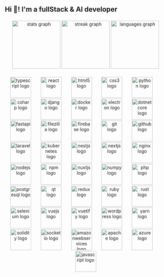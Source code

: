 <h2 align="left">Hi 👋! I'm a fullStack & AI developer</h2>

###

<div align="center">
  <img src="https://github-readme-stats.vercel.app/api?username=biztex&hide_title=false&hide_rank=false&show_icons=true&include_all_commits=true&count_private=true&disable_animations=false&theme=dracula&locale=en&hide_border=false" height="150" alt="stats graph"  />
  <img src="https://streak-stats.demolab.com?user=biztex&locale=en&mode=daily&theme=dracula&hide_border=false&border_radius=5" height="150" alt="streak graph"  />
  <img src="https://github-readme-stats.vercel.app/api/top-langs?username=biztex&locale=en&hide_title=false&layout=compact&card_width=320&langs_count=5&theme=dracula&hide_border=false" height="150" alt="languages graph"  />
</div>

###

<div align="center">
  <img src="https://cdn.jsdelivr.net/gh/devicons/devicon/icons/typescript/typescript-original.svg" height="65" alt="typescript logo"  />
  <img width="22" />
  <img src="https://cdn.jsdelivr.net/gh/devicons/devicon/icons/react/react-original-wordmark.svg" height="65" alt="react logo"  />
  <img width="22" />
  <img src="https://cdn.jsdelivr.net/gh/devicons/devicon/icons/html5/html5-original.svg" height="65" alt="html5 logo"  />
  <img width="22" />
  <img src="https://cdn.jsdelivr.net/gh/devicons/devicon/icons/css3/css3-original.svg" height="65" alt="css3 logo"  />
  <img width="22" />
  <img src="https://cdn.jsdelivr.net/gh/devicons/devicon/icons/python/python-original.svg" height="65" alt="python logo"  />
  <img width="22" />
  <img src="https://cdn.jsdelivr.net/gh/devicons/devicon/icons/csharp/csharp-original.svg" height="65" alt="csharp logo"  />
  <img width="22" />
  <img src="https://cdn.jsdelivr.net/gh/devicons/devicon/icons/django/django-plain.svg" height="65" alt="django logo"  />
  <img width="22" />
  <img src="https://cdn.jsdelivr.net/gh/devicons/devicon/icons/docker/docker-original.svg" height="65" alt="docker logo"  />
  <img width="22" />
  <img src="https://cdn.jsdelivr.net/gh/devicons/devicon/icons/electron/electron-original.svg" height="65" alt="electron logo"  />
  <img width="22" />
  <img src="https://cdn.jsdelivr.net/gh/devicons/devicon/icons/dotnetcore/dotnetcore-original.svg" height="65" alt="dotnetcore logo"  />
  <img width="22" />
  <img src="https://cdn.jsdelivr.net/gh/devicons/devicon/icons/fastapi/fastapi-original.svg" height="65" alt="fastapi logo"  />
  <img width="22" />
  <img src="https://cdn.jsdelivr.net/gh/devicons/devicon/icons/filezilla/filezilla-plain.svg" height="65" alt="filezilla logo"  />
  <img width="22" />
  <img src="https://cdn.jsdelivr.net/gh/devicons/devicon/icons/firebase/firebase-plain.svg" height="65" alt="firebase logo"  />
  <img width="22" />
  <img src="https://cdn.jsdelivr.net/gh/devicons/devicon/icons/git/git-original.svg" height="65" alt="git logo"  />
  <img width="22" />
  <img src="https://cdn.jsdelivr.net/gh/devicons/devicon/icons/github/github-original.svg" height="65" alt="github logo"  />
  <img width="22" />
  <img src="https://cdn.jsdelivr.net/gh/devicons/devicon/icons/laravel/laravel-original.svg" height="65" alt="laravel logo"  />
  <img width="22" />
  <img src="https://cdn.jsdelivr.net/gh/devicons/devicon/icons/kubernetes/kubernetes-plain.svg" height="65" alt="kubernetes logo"  />
  <img width="22" />
  <img src="https://cdn.jsdelivr.net/gh/devicons/devicon/icons/nestjs/nestjs-original.svg" height="65" alt="nestjs logo"  />
  <img width="22" />
  <img src="https://cdn.jsdelivr.net/gh/devicons/devicon/icons/nextjs/nextjs-original.svg" height="65" alt="nextjs logo"  />
  <img width="22" />
  <img src="https://cdn.jsdelivr.net/gh/devicons/devicon/icons/nginx/nginx-original.svg" height="65" alt="nginx logo"  />
  <img width="22" />
  <img src="https://cdn.jsdelivr.net/gh/devicons/devicon/icons/nodejs/nodejs-original.svg" height="65" alt="nodejs logo"  />
  <img width="22" />
  <img src="https://cdn.jsdelivr.net/gh/devicons/devicon/icons/npm/npm-original-wordmark.svg" height="65" alt="npm logo"  />
  <img width="22" />
  <img src="https://cdn.jsdelivr.net/gh/devicons/devicon/icons/nuxtjs/nuxtjs-original.svg" height="65" alt="nuxtjs logo"  />
  <img width="22" />
  <img src="https://cdn.jsdelivr.net/gh/devicons/devicon/icons/numpy/numpy-original.svg" height="65" alt="numpy logo"  />
  <img width="22" />
  <img src="https://cdn.jsdelivr.net/gh/devicons/devicon/icons/php/php-original.svg" height="65" alt="php logo"  />
  <img width="22" />
  <img src="https://cdn.jsdelivr.net/gh/devicons/devicon/icons/postgresql/postgresql-original.svg" height="65" alt="postgresql logo"  />
  <img width="22" />
  <img src="https://cdn.jsdelivr.net/gh/devicons/devicon/icons/qt/qt-original.svg" height="65" alt="qt logo"  />
  <img width="22" />
  <img src="https://cdn.jsdelivr.net/gh/devicons/devicon/icons/redux/redux-original.svg" height="65" alt="redux logo"  />
  <img width="22" />
  <img src="https://cdn.jsdelivr.net/gh/devicons/devicon/icons/ruby/ruby-original.svg" height="65" alt="ruby logo"  />
  <img width="22" />
  <img src="https://cdn.jsdelivr.net/gh/devicons/devicon/icons/rust/rust-original.svg" height="65" alt="rust logo"  />
  <img width="22" />
  <img src="https://cdn.jsdelivr.net/gh/devicons/devicon/icons/selenium/selenium-original.svg" height="65" alt="selenium logo"  />
  <img width="22" />
  <img src="https://cdn.jsdelivr.net/gh/devicons/devicon/icons/vuejs/vuejs-original.svg" height="65" alt="vuejs logo"  />
  <img width="22" />
  <img src="https://cdn.jsdelivr.net/gh/devicons/devicon/icons/vuetify/vuetify-original.svg" height="65" alt="vuetify logo"  />
  <img width="22" />
  <img src="https://cdn.jsdelivr.net/gh/devicons/devicon/icons/wordpress/wordpress-original.svg" height="65" alt="wordpress logo"  />
  <img width="22" />
  <img src="https://cdn.jsdelivr.net/gh/devicons/devicon/icons/yarn/yarn-original.svg" height="65" alt="yarn logo"  />
  <img width="22" />
  <img src="https://cdn.jsdelivr.net/gh/devicons/devicon/icons/solidity/solidity-original.svg" height="65" alt="solidity logo"  />
  <img width="22" />
  <img src="https://cdn.jsdelivr.net/gh/devicons/devicon/icons/socketio/socketio-original.svg" height="65" alt="socketio logo"  />
  <img width="22" />
  <img src="https://cdn.jsdelivr.net/gh/devicons/devicon/icons/amazonwebservices/amazonwebservices-line-wordmark.svg" height="65" alt="amazonwebservices logo"  />
  <img width="22" />
  <img src="https://cdn.jsdelivr.net/gh/devicons/devicon/icons/apache/apache-original.svg" height="65" alt="apache logo"  />
  <img width="22" />
  <img src="https://cdn.jsdelivr.net/gh/devicons/devicon/icons/azure/azure-original.svg" height="65" alt="azure logo"  />
  <img width="22" />
  <img src="https://cdn.jsdelivr.net/gh/devicons/devicon/icons/javascript/javascript-original.svg" height="65" alt="javascript logo"  />
</div>

###

<br clear="both">

###
